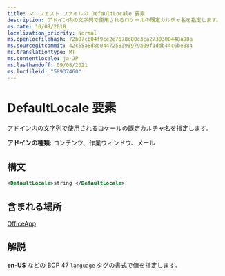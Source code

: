 ```yaml
---
title: マニフェスト ファイルの DefaultLocale 要素
description: アドイン内の文字列で使用されるロケールの既定カルチャ名を指定します。
ms.date: 10/09/2018
localization_priority: Normal
ms.openlocfilehash: 72b07cb04f9ce2e7678c80c3ca2730300448a98a
ms.sourcegitcommit: 42c55a8d8e0447258393979a09f1ddb44c6be884
ms.translationtype: MT
ms.contentlocale: ja-JP
ms.lasthandoff: 09/08/2021
ms.locfileid: "58937460"
---
```

# <a name="defaultlocale-element"></a>DefaultLocale 要素

アドイン内の文字列で使用されるロケールの既定カルチャ名を指定します。

**アドインの種類:** コンテンツ、作業ウィンドウ、メール

## <a name="syntax"></a>構文

```XML
<DefaultLocale>string </DefaultLocale>
```

## <a name="contained-in"></a>含まれる場所

[OfficeApp](officeapp.md)

## <a name="remarks"></a>解説

**en-US** などの BCP 47 `language` タグの書式で値を指定します。


